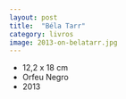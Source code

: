 ```yaml
---
layout: post
title:  "Béla Tarr"
category: livros
image: 2013-on-belatarr.jpg
---
```


- 12,2 x 18 cm
- Orfeu Negro
- 2013

